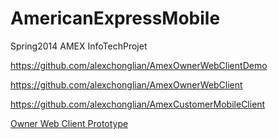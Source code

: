 AmericanExpressMobile
=====================

Spring2014 AMEX InfoTechProjet


https://github.com/alexchonglian/AmexOwnerWebClientDemo

https://github.com/alexchonglian/AmexOwnerWebClient

https://github.com/alexchonglian/AmexCustomerMobileClient

[Owner Web Client Prototype](http://cs.nyu.edu/webapps/courses/)
